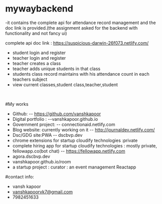 # mywaybackend
-it contains the complete api for attendance record management and the doc link is provided.(the assignment asked for the backend with functionality and not fancy ui)

complete api doc link : https://suspicious-darwin-26f073.netlify.com/
<br />

- student login and register
- teacher login and register
- teacher creates a class
- teacher adds unique students in that class
- students class record maintains with his attendance count in each teachers subject
- view current classes,student class,teacher,student

<br />

#My works
- Github:
 -- https://github.com/vanshkapoor
- Digital portfolio :
 --vanshkapoor.github.io
- Government project:
 -- connectionaid.netlify.com
- Blog website: currently working on it
 -- http://journaldev.netlify.com/
- Dsc/GDG site:PWA
 -- dscbvp.dev
- chrome extensions for startup cloudify technologies :private
- complete hiring app for startup cloudify technologies : mostly private, fellowapp.co(bot chat)
 -- https://fellowapp.netlify.com
- agora.dscbvp.dev
- vanshkapoor.github.io/room
- a startup project : curator : an event management Reactapp

#contact info:
- vansh kapoor
- vanshkapoorvk7@gmail.com
- 7982451633



